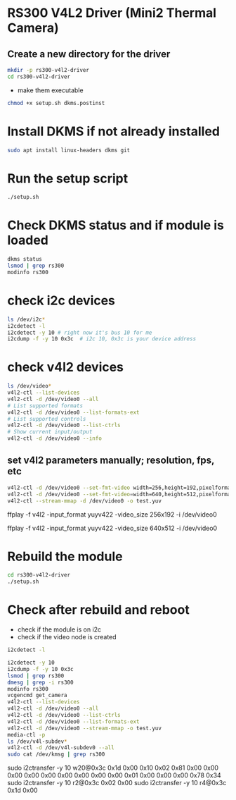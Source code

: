# RS300 V4L2 Driver (Mini2 Thermal Camera)

## Create a new directory for the driver

```bash
mkdir -p rs300-v4l2-driver
cd rs300-v4l2-driver
```

- make them executable

```bash
chmod +x setup.sh dkms.postinst
```

# Install DKMS if not already installed

```bash
sudo apt install linux-headers dkms git
```

# Run the setup script

```bash
./setup.sh
```

# Check DKMS status and if module is loaded

```bash
dkms status
lsmod | grep rs300
modinfo rs300
```

# check i2c devices

```bash
ls /dev/i2c*
i2cdetect -l
i2cdetect -y 10 # right now it's bus 10 for me
i2cdump -f -y 10 0x3c  # i2c 10, 0x3c is your device address
```

# check v4l2 devices

```bash
ls /dev/video*
v4l2-ctl --list-devices
v4l2-ctl -d /dev/video0 --all
# List supported formats
v4l2-ctl -d /dev/video0 --list-formats-ext
# List supported controls
v4l2-ctl -d /dev/video0 --list-ctrls
# Show current input/output
v4l2-ctl -d /dev/video0 --info
```

## set v4l2 parameters manually; resolution, fps, etc   

```bash
v4l2-ctl -d /dev/video0 --set-fmt-video width=256,height=192,pixelformat=YUYV
v4l2-ctl -d /dev/video0 --set-fmt-video=width=640,height=512,pixelformat=YUYV
v4l2-ctl --stream-mmap -d /dev/video0 -o test.yuv

```

ffplay -f v4l2 -input_format yuyv422 -video_size 256x192 -i /dev/video0

ffplay -f v4l2 -input_format yuyv422 -video_size 640x512 -i /dev/video0


# Rebuild the module

```bash
cd rs300-v4l2-driver
./setup.sh
```

# Check after rebuild and reboot
- check if the module is on i2c
- check if the video node is created

```bash
i2cdetect -l 

i2cdetect -y 10
i2cdump -f -y 10 0x3c
lsmod | grep rs300
dmesg | grep -i rs300
modinfo rs300
vcgencmd get_camera
v4l2-ctl --list-devices
v4l2-ctl -d /dev/video0 --all
v4l2-ctl -d /dev/video0 --list-ctrls
v4l2-ctl -d /dev/video0 --list-formats-ext
v4l2-ctl -d /dev/video0 --stream-mmap -o test.yuv
media-ctl -p
ls /dev/v4l-subdev*
v4l2-ctl -d /dev/v4l-subdev0 --all
sudo cat /dev/kmsg | grep rs300
```

sudo i2ctransfer -y 10 w20@0x3c 0x1d 0x00 0x10 0x02 0x81 0x00 0x00 0x00 0x00 0x00 0x00 0x00 0x00 0x00 0x01 0x00 0x00 0x00 0x78 0x34
sudo i2ctransfer -y 10 r2@0x3c 0x02 0x00
sudo i2ctransfer -y 10 r4@0x3c 0x1d 0x00
